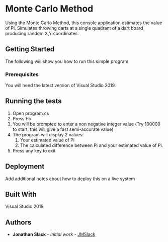 # Monte Carlo Method

Using the Monte Carlo Method, this console application estimates the value of Pi. Simulates throwing darts at a single quadrant of a 
dart board producing random X,Y coordinates.

## Getting Started

The following will show you how to run this simple program


### Prerequisites

You will need the latest version of Visual Studio 2019.


## Running the tests


1. Open program.cs
2. Press F5
3. You will be prompted to enter a non negative integer value (Try 100000 to start, this will give a fast semi-accurate value)
4. The program will display 2 values:
	1. Your estimated value of Pi
	2. The calculated difference between Pi and your estimated value of Pi.
5. Press any key to exit 




## Deployment

Add additional notes about how to deploy this on a live system

## Built With

Visual Studio 2019


## Authors

* **Jonathan Slack** - *Initial work* - [JMSlack](https://github.com/JMSlack)



